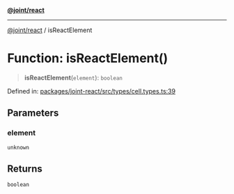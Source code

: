 [**@joint/react**](../README.md)

***

[@joint/react](../README.md) / isReactElement

# Function: isReactElement()

> **isReactElement**(`element`): `boolean`

Defined in: [packages/joint-react/src/types/cell.types.ts:39](https://github.com/samuelgja/joint/blob/9749094e6efe2db40c6881d5ffe1569d905db73f/packages/joint-react/src/types/cell.types.ts#L39)

## Parameters

### element

`unknown`

## Returns

`boolean`
